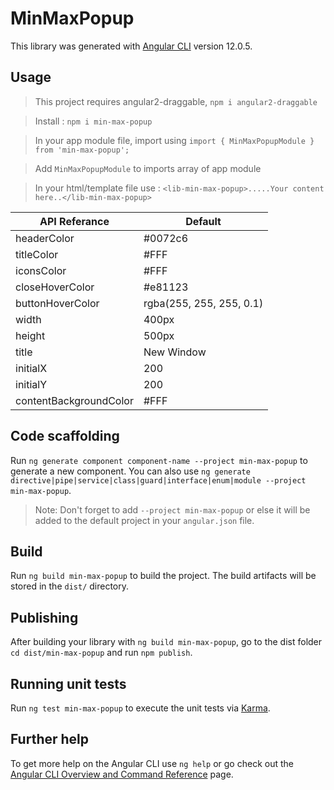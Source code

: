 # MinMaxPopup

This library was generated with [Angular CLI](https://github.com/angular/angular-cli) version 12.0.5.

## Usage
> This project requires angular2-draggable, `npm i angular2-draggable`

> Install : `npm i min-max-popup`

> In your app module file, import using `import { MinMaxPopupModule } from 'min-max-popup';`

> Add `MinMaxPopupModule` to imports array of app module

> In your html/template file use : `<lib-min-max-popup>.....Your content here..</lib-min-max-popup>`

API Referance | Default
------------- | -------------
headerColor   | #0072c6
titleColor    | #FFF
iconsColor    | #FFF
closeHoverColor    | #e81123
buttonHoverColor   | rgba(255, 255, 255, 0.1)
width    | 400px
height   | 500px
title    | New Window
initialX    | 200
initialY   | 200
contentBackgroundColor    | #FFF

## Code scaffolding

Run `ng generate component component-name --project min-max-popup` to generate a new component. You can also use `ng generate directive|pipe|service|class|guard|interface|enum|module --project min-max-popup`.
> Note: Don't forget to add `--project min-max-popup` or else it will be added to the default project in your `angular.json` file. 

## Build

Run `ng build min-max-popup` to build the project. The build artifacts will be stored in the `dist/` directory.

## Publishing

After building your library with `ng build min-max-popup`, go to the dist folder `cd dist/min-max-popup` and run `npm publish`.

## Running unit tests

Run `ng test min-max-popup` to execute the unit tests via [Karma](https://karma-runner.github.io).

## Further help

To get more help on the Angular CLI use `ng help` or go check out the [Angular CLI Overview and Command Reference](https://angular.io/cli) page.
